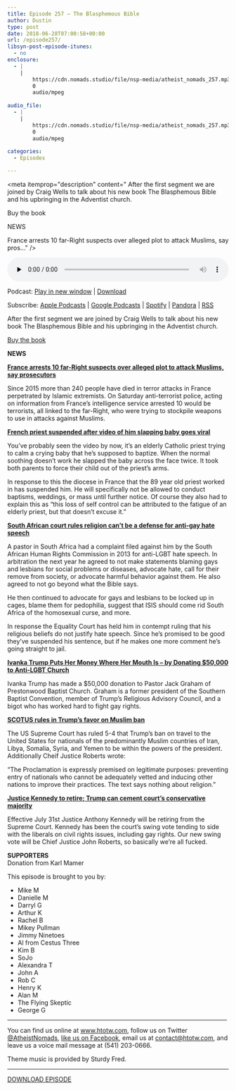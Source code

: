 ```yaml
---
title: Episode 257 – The Blasphemous Bible
author: Dustin
type: post
date: 2018-06-28T07:00:58+00:00
url: /episode257/
libsyn-post-episode-itunes:
  - no
enclosure:
  - |
    |
        https://cdn.nomads.studio/file/nsp-media/atheist_nomads_257.mp3
        0
        audio/mpeg
        
audio_file:
  - |
    |
        https://cdn.nomads.studio/file/nsp-media/atheist_nomads_257.mp3
        0
        audio/mpeg
        
categories:
  - Episodes

---
```

<div itemscope itemtype="http://schema.org/AudioObject">
  <meta itemprop="name" content="Episode 257 &#8211; The Blasphemous Bible" />
  
  <meta itemprop="uploadDate" content="2018-06-28T01:00:58-06:00" />
  
  <meta itemprop="encodingFormat" content="audio/mpeg" />
  
  <meta itemprop="description" content="
After the first segment we are joined by Craig Wells to talk about his new book The Blasphemous Bible and his upbringing in the Adventist church.

Buy the book

NEWS

France arrests 10 far-Right suspects over alleged plot to attack Muslims, say pros..." />
  
  <meta itemprop="contentUrl" content="https://dts.podtrac.com/redirect.mp3/cdn.nomads.studio/file/nsp-media/atheist_nomads_257.mp3" />
  </p> 
  
  <div class="powerpress_player" id="powerpress_player_8520">
    <audio class="wp-audio-shortcode" id="audio-1771-264" preload="none" style="width: 100%;" controls="controls"><source type="audio/mpeg" src="https://dts.podtrac.com/redirect.mp3/cdn.nomads.studio/file/nsp-media/atheist_nomads_257.mp3?_=264" /><a href="https://dts.podtrac.com/redirect.mp3/cdn.nomads.studio/file/nsp-media/atheist_nomads_257.mp3">https://dts.podtrac.com/redirect.mp3/cdn.nomads.studio/file/nsp-media/atheist_nomads_257.mp3</a></audio>
  </div>
</div>

<p class="powerpress_links powerpress_links_mp3">
  Podcast: <a href="https://dts.podtrac.com/redirect.mp3/cdn.nomads.studio/file/nsp-media/atheist_nomads_257.mp3" class="powerpress_link_pinw" target="_blank" title="Play in new window" onclick="return powerpress_pinw('https://htotw.com/?powerpress_pinw=1771-podcast');" rel="nofollow">Play in new window</a> | <a href="https://dts.podtrac.com/redirect.mp3/cdn.nomads.studio/file/nsp-media/atheist_nomads_257.mp3" class="powerpress_link_d" title="Download" rel="nofollow" download="atheist_nomads_257.mp3">Download</a>
</p>

<p class="powerpress_links powerpress_subscribe_links">
  Subscribe: <a href="https://podcasts.apple.com/us/podcast/humanists-take-on-the-world/id530050098?mt=2&ls=1" class="powerpress_link_subscribe powerpress_link_subscribe_itunes" target="_blank" title="Subscribe on Apple Podcasts" rel="nofollow">Apple Podcasts</a> | <a href="https://www.google.com/podcasts?feed=aHR0cDovL2F0aGVpc3Rub21hZHMubGlic3luLmNvbS9yc3M%3D" class="powerpress_link_subscribe powerpress_link_subscribe_googleplay" target="_blank" title="Subscribe on Google Podcasts" rel="nofollow">Google Podcasts</a> | <a href="https://open.spotify.com/show/3LzK2xZGike6Tc1GEMtMbr?si=LieN9SNuTpq96smuaUsH8A" class="powerpress_link_subscribe powerpress_link_subscribe_spotify" target="_blank" title="Subscribe on Spotify" rel="nofollow">Spotify</a> | <a href="https://www.pandora.com/podcast/atheist-nomads/PC:10122?corr=62071012&part=ug" class="powerpress_link_subscribe powerpress_link_subscribe_pandora" target="_blank" title="Subscribe on Pandora" rel="nofollow">Pandora</a> | <a href="https://htotw.com/feed/podcast/" class="powerpress_link_subscribe powerpress_link_subscribe_rss" target="_blank" title="Subscribe via RSS" rel="nofollow">RSS</a>
</p>

  
After the first segment we are joined by Craig Wells to talk about his new book The Blasphemous Bible and his upbringing in the Adventist church.

<a href="https://amzn.to/2Kuj5JZ" target="_blank" rel="noopener">Buy the book</a>

**NEWS**

**<a href="https://www.telegraph.co.uk/news/2018/06/24/france-arrests-10-far-right-suspects-alleged-plot-attack-muslims/" target="_blank" rel="noopener">France arrests 10 far-Right suspects over alleged plot to attack Muslims, say prosecutors</a>**

Since 2015 more than 240 people have died in terror attacks in France perpetrated by Islamic extremists. On Saturday anti-terrorist police, acting on information from France&#8217;s intelligence service arrested 10 would be terrorists, all linked to the far-Right, who were trying to stockpile weapons to use in attacks against Muslims.

**<a href="https://www.telegraph.co.uk/news/2018/06/22/french-priest-suspended-video-slapping-baby-goes-viral/" target="_blank" rel="noopener">French priest suspended after video of him slapping baby goes viral</a>**

You&#8217;ve probably seen the video by now, it&#8217;s an elderly Catholic priest trying to calm a crying baby that he&#8217;s supposed to baptize. When the normal soothing doesn&#8217;t work he slapped the baby across the face twice. It took both parents to force their child out of the priest&#8217;s arms.

In response to this the diocese in France that the 89 year old priest worked in has suspended him. He will specifically not be allowed to conduct baptisms, weddings, or mass until further notice. Of course they also had to explain this as &#8220;this loss of self control can be attributed to the fatigue of an elderly priest, but that doesn&#8217;t excuse it.&#8221;

**<a href="https://citizen.co.za/news/south-africa/1955493/court-rules-religion-cant-be-a-defence-for-anti-gay-hate-speech/" target="_blank" rel="noopener">South African court rules religion can’t be a defense for anti-gay hate speech</a>**

A pastor in South Africa had a complaint filed against him by the South African Human Rights Commission in 2013 for anti-LGBT hate speech. In arbitration the next year he agreed to not make statements blaming gays and lesbians for social problems or diseases, advocate hate, call for their remove from society, or advocate harmful behavior against them. He also agreed to not go beyond what the Bible says.

He then continued to advocate for gays and lesbians to be locked up in cages, blame them for pedophilia, suggest that ISIS should come rid South Africa of the homosexual curse, and more.

In response the Equality Court has held him in contempt ruling that his religious beliefs do not justify hate speech. Since he&#8217;s promised to be good they&#8217;ve suspended his sentence, but if he makes one more comment he&#8217;s going straight to jail.

**<a href="https://www.thenewcivilrightsmovement.com/2018/06/ivanka-trump-puts-her-money-where-her-mouth-is-by-donating-50000-to-anti-lgbt-church/" target="_blank" rel="noopener">Ivanka Trump Puts Her Money Where Her Mouth Is – by Donating $50,000 to Anti-LGBT Church</a>**

Ivanka Trump has made a $50,000 donation to Pastor Jack Graham of Prestonwood Baptist Church. Graham is a former president of the Southern Baptist Convention, member of Trump&#8217;s Religious Advisory Council, and a bigot who has worked hard to fight gay rights.

**<a href="https://www.bbc.com/news/world-us-canada-44619976" target="_blank" rel="noopener">SCOTUS rules in Trump&#8217;s favor on Muslim ban</a>**

The US Supreme Court has ruled 5-4 that Trump’s ban on travel to the United States for nationals of the predominantly Muslim countries of Iran, Libya, Somalia, Syria, and Yemen to be within the powers of the president. Additionally Cheif Justice Roberts wrote:

&#8220;The Proclamation is expressly premised on legitimate purposes: preventing entry of nationals who cannot be adequately vetted and inducing other nations to improve their practices. The text says nothing about religion.&#8221;

**<a href="https://www.nbcnews.com/politics/supreme-court/justice-kennedy-retire-trump-can-solidify-court-s-majority-conservative-n887066" target="_blank" rel="noopener">Justice Kennedy to retire; Trump can cement court&#8217;s conservative majority</a>**

Effective July 31st Justice Anthony Kennedy will be retiring from the Supreme Court. Kennedy has been the court’s swing vote tending to side with the liberals on civil rights issues, including gay rights. Our new swing vote will be Chief Justice John Roberts, so basically we’re all fucked.

**SUPPORTERS**  
Donation from Karl Mamer

This episode is brought to you by:

* Mike M  
* Danielle M  
* Darryl G  
* Arthur K  
* Rachel B  
* Mikey Pullman  
* Jimmy Ninetoes  
* Al from Cestus Three  
* Kim B  
* SoJo  
* Alexandra T  
* John A  
* Rob C  
* Henry K  
* Alan M  
* The Flying Skeptic  
* George G

<hr width="500" />

You can find us online at <a href="https://www.htotw.com/" target="_blank" rel="noopener">www.htotw.com</a>, follow us on Twitter <a href="https://twitter.com/AtheistNomads" target="_blank" rel="noopener">@AtheistNomads</a>, <a href="https://htotw.com/facebook" target="_blank" rel="noopener">like us on Facebook</a>, email us at <contact@htotw.com>, and leave us a voice mail message at (541) 203-0666.

Theme music is provided by Sturdy Fred.

<hr width="”500”" />

[DOWNLOAD EPISODE][1]

 [1]: https://dts.podtrac.com/redirect.mp3/cdn.nomads.studio/file/nsp-media/atheist_nomads_257.mp3